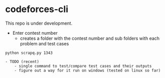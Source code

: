 # codeforces-cli
This repo is under development.

- Enter contest number
    - creates a folder with the contest number and sub folders with each problem and test cases
```
python scrapq.py 1343

- TODO (recent)
    - single command to test/compare test cases and their outputs
    - figure out a way for it run on windows (tested on linux so far)

